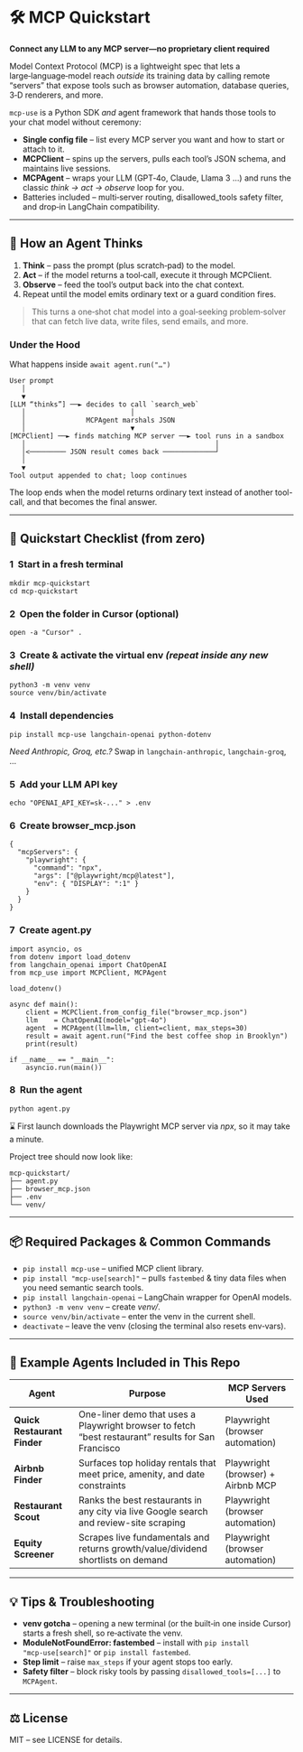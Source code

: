 # 🛠️ MCP Quickstart

**Connect any LLM to any MCP server—no proprietary client required**

Model Context Protocol (MCP) is a lightweight spec that lets a large‑language‑model reach *outside* its training data by calling remote “servers” that expose tools such as browser automation, database queries, 3‑D renderers, and more.

`mcp‑use` is a Python SDK *and* agent framework that hands those tools to your chat model without ceremony:

* **Single config file** – list every MCP server you want and how to start or attach to it.
* **MCPClient** – spins up the servers, pulls each tool’s JSON schema, and maintains live sessions.
* **MCPAgent** – wraps your LLM (GPT‑4o, Claude, Llama 3 …) and runs the classic *think → act → observe* loop for you.
* Batteries included – multi‑server routing, disallowed\_tools safety filter, and drop‑in LangChain compatibility.

---

## 🤖 How an Agent Thinks

1. **Think** – pass the prompt (plus scratch‑pad) to the model.
2. **Act** – if the model returns a tool‑call, execute it through MCPClient.
3. **Observe** – feed the tool’s output back into the chat context.
4. Repeat until the model emits ordinary text or a guard condition fires.

> This turns a one‑shot chat model into a goal‑seeking problem‑solver that can fetch live data, write files, send emails, and more.

### Under the Hood
What happens inside `await agent.run("…")`
```
User prompt
   │
   ▼
[LLM “thinks”] ──► decides to call `search_web`
   │                          │
   │               MCPAgent marshals JSON
   │                          ▼
[MCPClient] ──► finds matching MCP server ──► tool runs in a sandbox
   │                                               │
   │<───────── JSON result comes back ─────────────┘
   │
   ▼
Tool output appended to chat; loop continues
```
The loop ends when the model returns ordinary text instead of another tool-call, and that becomes the final answer.

---

## 🚀 Quickstart Checklist (from zero)

### 1  Start in a fresh terminal

```
mkdir mcp‑quickstart
cd mcp‑quickstart
```

### 2  Open the folder in Cursor (optional)

```
open -a "Cursor" .
```

### 3  Create & activate the virtual env *(repeat inside any new shell)*

```
python3 -m venv venv
source venv/bin/activate
```

### 4  Install dependencies

```
pip install mcp‑use langchain‑openai python‑dotenv
```

*Need Anthropic, Groq, etc.?* Swap in `langchain‑anthropic`, `langchain‑groq`, …

### 5  Add your LLM API key

```
echo "OPENAI_API_KEY=sk‑..." > .env
```

### 6  Create **browser\_mcp.json**

```
{
  "mcpServers": {
    "playwright": {
      "command": "npx",
      "args": ["@playwright/mcp@latest"],
      "env": { "DISPLAY": ":1" }
    }
  }
}
```

### 7  Create **agent.py**

```
import asyncio, os
from dotenv import load_dotenv
from langchain_openai import ChatOpenAI
from mcp_use import MCPClient, MCPAgent

load_dotenv()

async def main():
    client = MCPClient.from_config_file("browser_mcp.json")
    llm    = ChatOpenAI(model="gpt‑4o")
    agent  = MCPAgent(llm=llm, client=client, max_steps=30)
    result = await agent.run("Find the best coffee shop in Brooklyn")
    print(result)

if __name__ == "__main__":
    asyncio.run(main())
```

### 8  Run the agent

```
python agent.py
```

⌛ First launch downloads the Playwright MCP server via *npx*, so it may take a minute.


Project tree should now look like:

```
mcp‑quickstart/
├── agent.py
├── browser_mcp.json
├── .env
└── venv/
```

---

## 📦 Required Packages & Common Commands

* `pip install mcp‑use` – unified MCP client library.
* `pip install "mcp‑use[search]"` – pulls `fastembed` & tiny data files when you need semantic search tools.
* `pip install langchain‑openai` – LangChain wrapper for OpenAI models.
* `python3 -m venv venv` – create *venv/*.
* `source venv/bin/activate` – enter the venv in the current shell.
* `deactivate` – leave the venv (closing the terminal also resets env‑vars).

---

## 🧩 Example Agents Included in This Repo

| Agent                    | Purpose                                                                                               | MCP Servers Used                        |
| ------------------------ | ------------------------------------------------------------------------------------------------------ | --------------------------------------- |
| **Quick Restaurant Finder** | One-liner demo that uses a Playwright browser to fetch “best restaurant” results for San Francisco | Playwright (browser automation)         |
| **Airbnb Finder**        | Surfaces top holiday rentals that meet price, amenity, and date constraints                            | Playwright (browser) + Airbnb MCP       |
| **Restaurant Scout**     | Ranks the best restaurants in any city via live Google search and review-site scraping                 | Playwright (browser automation)         |
| **Equity Screener**      | Scrapes live fundamentals and returns growth/value/dividend shortlists on demand                       | Playwright (browser automation)         |


---

## 💡 Tips & Troubleshooting

* **venv gotcha** – opening a new terminal (or the built‑in one inside Cursor) starts a fresh shell, so re‑activate the venv.
* **ModuleNotFoundError: fastembed** – install with `pip install "mcp‑use[search]"` or `pip install fastembed`.
* **Step limit** – raise `max_steps` if your agent stops too early.
* **Safety filter** – block risky tools by passing `disallowed_tools=[...]` to `MCPAgent`.

---

## ⚖️ License

MIT – see LICENSE for details.
